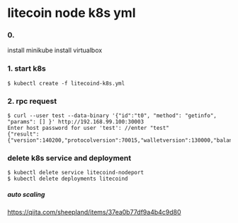 # litecoin node k8s yml

### 0. 
install minikube
install virtualbox

### 1. start k8s
```
$ kubectl create -f litecoind-k8s.yml
```

### 2. rpc request
```
$ curl --user test --data-binary '{"id":"t0", "method": "getinfo", "params": [] }' http://192.168.99.100:30003
Enter host password for user 'test': //enter "test"
{"result":{"version":140200,"protocolversion":70015,"walletversion":130000,"balance":0.00000000,"blocks":2256,"timeoffset":-1,"connections":8,"proxy":"","difficulty":0.0009000699454675865,"testnet":true,"keypoololdest":1539853668,"keypoolsize":100,"paytxfee":0.00000000,"relayfee":0.00100000,"errors":""},"error":null,"id":"t0"}
```

### delete k8s service and deployment
```
$ kubectl delete service litecoind-nodeport
$ kubectl delete deployments litecoind
```

##### auto scaling
https://qiita.com/sheepland/items/37ea0b77df9a4b4c9d80
